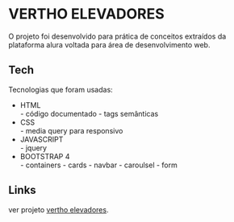 <h1 class="code-line" data-line-start=0 data-line-end=1 >VERTHO ELEVADORES</h1>
<p>O projeto foi desenvolvido para prática de conceitos extraídos da plataforma alura voltada para área de desenvolvimento web.</p>
<h2 class="code-line" data-line-start=4 data-line-end=5 ><a id="Tech_4"></a>Tech</h2>
<p class="has-line-data" data-line-start="6" data-line-end="7">Tecnologias que foram usadas:</p>
<ul>
<li class="has-line-data" data-line-start="8" data-line-end="9">HTML</li>
- código documentado
- tags semânticas
<li class="has-line-data" data-line-start="9" data-line-end="10">CSS</li>
- media query para responsivo
<li class="has-line-data" data-line-start="10" data-line-end="12">JAVASCRIPT</li>
- jquery
<li class="has-line-data" data-line-start="10" data-line-end="12">BOOTSTRAP 4</li>
- containers
- cards
- navbar
- caroulsel
- form
</ul>
<p class="has-line-data" data-line-start="14" data-line-end="15">
<h2 class="code-line" data-line-start=16 data-line-end=17 ><a id="Links_16"></a>Links</h2>
<p class="has-line-data" data-line-start="18" data-line-end="19">ver projeto <a href="https://hunterland.github.io/vertho/">vertho elevadores</a>.

